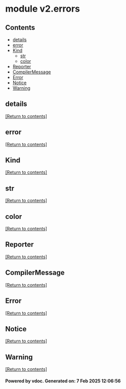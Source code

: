# module v2.errors


## Contents
- [details](#details)
- [error](#error)
- [Kind](#Kind)
  - [str](#str)
  - [color](#color)
- [Reporter](#Reporter)
- [CompilerMessage](#CompilerMessage)
- [Error](#Error)
- [Notice](#Notice)
- [Warning](#Warning)

## details
[[Return to contents]](#Contents)

## error
[[Return to contents]](#Contents)

## Kind
[[Return to contents]](#Contents)

## str
[[Return to contents]](#Contents)

## color
[[Return to contents]](#Contents)

## Reporter
[[Return to contents]](#Contents)

## CompilerMessage
[[Return to contents]](#Contents)

## Error
[[Return to contents]](#Contents)

## Notice
[[Return to contents]](#Contents)

## Warning
[[Return to contents]](#Contents)

#### Powered by vdoc. Generated on: 7 Feb 2025 12:06:56
